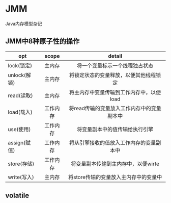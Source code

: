 # JMM

Java内存模型杂记

## JMM中8种原子性的操作

| opt | scope | detail |
| ---------- | :-----------:  | :-----------: |
|lock(锁定)| 主内存 | 将一个变量标示一个线程独占状态 |
|unlock(解锁) |主内存| 将锁定状态的变量释放，以便其他线程锁定|
|read(读取)|主内存|将主内存中变量传输到工作内存中，以便load|
|load(载入)|工作内存|将read传输的变量放入工作内存中的变量副本中|
|use(使用)|工作内存|将变量副本中的值传输给执行引擎|
|assign(赋值)|工作内存|将从引擎接收的值放入工作内存的变量副本中|
|store(存储)|工作内存|将变量副本传输到主内存中，以便wirte|
|write(写入)|主内存|将store传输的变量放入主内存中的变量中|


## volatile


